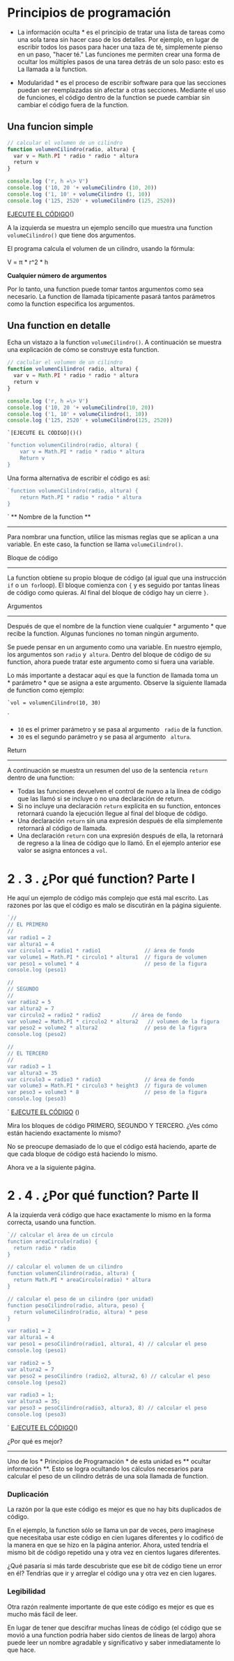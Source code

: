 # Principios de programación

* La información oculta * es el principio de tratar una lista de tareas como una sola tarea sin hacer caso de los detalles. Por ejemplo, en lugar de escribir todos los pasos para hacer una taza de té, simplemente pienso en un paso, "hacer té." Las funciones me permiten crear una forma de ocultar los múltiples pasos de una tarea detrás de un solo paso: esto es La llamada a la function.

* Modularidad * es el proceso de escribir software para que las secciones puedan ser reemplazadas sin afectar a otras secciones. Mediante el uso de funciones, el código dentro de la function se puede cambiar sin cambiar el código fuera de la function.

## Una funcion simple

```js
// calcular el volumen de un cilindro
function volumenCilindro(radio, altura) {
  var v = Math.PI * radio * radio * altura
  return v
}

console.log ('r, h =\> V')
console.log ('10, 20 '+ volumeCilindro (10, 20))
console.log ('1, 10' + volumeCilindro (1, 10))
console.log ('125, 2520' + volumeCilindro (125, 2520))
```

[EJECUTE EL CÓDIGO]()()

A la izquierda se muestra un ejemplo sencillo que muestra una function `volumeCilindro()` que tiene dos argumentos.

El programa calcula el volumen de un cilindro, usando la fórmula:

V = π * r^2 * h

**Cualquier número de argumentos**

Por lo tanto, una function puede tomar tantos argumentos como sea necesario. La function de llamada típicamente pasará tantos parámetros como la function especifica los argumentos.

## Una function en detalle

Echa un vistazo a la function `volumeCilindro()`. A continuación se muestra una explicación de cómo se construye esta function.

```js
// caclular el volumen de un cilindro
function volumenCilindro( radio, altura) {
  var v = Math.PI * radio * radio * altura
  return v
}

console.log ('r, h =\> V')
console.log ('10, 20 '+ volumeCilindro(10, 20))
console.log ('1, 10' + volumeCilindro(1, 10))
console.log ('125, 2520' + volumeCilindro(125, 2520))
```

```
`[EJECUTE EL CÓDIGO]()()
```

```js
`function volumenCilindro(radio, altura) {
    var v = Math.PI * radio * radio * altura
    Return v
}
```

Una forma alternativa de escribir el código es así:

```js
`function volumenCilindro(radio, altura) {
    return Math.PI * radio * radio * altura
}
```
`
** Nombre de la function
** 
****

Para nombrar una function, utilice las mismas reglas que se aplican a una variable. En este caso, la function se llama `volumeCilindro()`.

Bloque de código
---- ------------

La function obtiene su propio bloque de código (al igual que una instrucción `if` o un` for`loop). El bloque comienza con `{` y es seguido por tantas líneas de código como quieras. Al final del bloque de código hay un cierre `}`.

Argumentos
---- -----

Después de que el nombre de la function viene cualquier * argumento * que recibe la function. Algunas funciones no toman ningún argumento.

Se puede pensar en un argumento como una variable. En nuestro ejemplo, los argumentos son `radio` y` altura`. Dentro del bloque de código de su function, ahora puede tratar este argumento como si fuera una variable.

Lo más importante a destacar aquí es que la function de llamada toma un * parámetro * que se asigna a este argumento. Observe la siguiente llamada de function como ejemplo:

```
`vol = volumenCilindro(10, 30)
```
`
* `10` es el primer parámetro y se pasa al argumento ` radio` de la function.
* `30` es el segundo parámetro y se pasa al argumento ` altura`.

Return
---- --

A continuación se muestra un resumen del uso de la sentencia `return` dentro de una function:

* Todas las funciones devuelven el control de nuevo a la línea de código que las llamó si se incluye o no una declaración de return.
* Si no incluye una declaración `return` explícita en su function, entonces retornará cuando la ejecución llegue al final del bloque de código.
* Una declaración `return` sin una expresión después de ella simplemente retornará al código de llamada.
* Una declaración `return` con una expresión después de ella, la retornará de regreso a la línea de código que lo llamó. En el ejemplo anterior ese valor se asigna entonces a `vol`.

2 \. 3 \. ¿Por qué function? Parte I
====================================

He aquí un ejemplo de código más complejo que está mal escrito. Las razones por las que el código es malo se discutirán en la página siguiente.

```js
`//
// EL PRIMERO
//
var radio1 = 2
var altura1 = 4
var circulo1 = radio1 * radio1 				// área de fondo
var volume1 = Math.PI * circulo1 * altura1  // figura de volumen
var peso1 = volume1 * 4 					// peso de la figura
console.log (peso1)

//
// SEGUNDO
//
var radio2 = 5
var altura2 = 7
var circulo2 = radio2 * radio2 			// área de fondo
var volume2 = Math.PI * circulo2 * altura2   // volumen de la figura
var peso2 = volume2 * altura2 				// peso de la figura
console.log (peso2)

//
// EL TERCERO
//
var radio3 = 1
var altura3 = 35
var circulo3 = radio3 * radio3 				// área de fondo
var volume3 = Math.PI * circulo3 * height3  // figura de volumen
var peso3 = volume3 * 8 				    // peso de la figura
console.log (peso3)


```
`
[EJECUTE EL CÓDIGO]() ()

Mira los bloques de código PRIMERO, SEGUNDO Y TERCERO. ¿Ves cómo están haciendo exactamente lo mismo?

No se preocupe demasiado de lo que el código está haciendo, aparte de que cada bloque de código está haciendo lo mismo.

Ahora ve a la siguiente página.

2 \. 4 \. ¿Por qué function? Parte II
=====================================

A la izquierda verá código que hace exactamente lo mismo en la forma correcta, usando una function.

```js
`// calcular el área de un círculo
function areaCirculo(radio) {
  return radio * radio
}

// calcular el volumen de un cilindro
function volumenCilindro(radio, altura) {
  return Math.PI * areaCirculo(radio) * altura
}

// calcular el peso de un cilindro (por unidad)
function pesoCilindro(radio, altura, peso) {
  return volumeCilindro(radio, altura) * peso
}

var radio1 = 2
var altura1 = 4
var peso1 = pesoCilindro(radio1, altura1, 4) // calcular el peso
console.log (peso1)

var radio2 = 5
var altura2 = 7
var peso2 = pesoCilindro (radio2, altura2, 6) // calcular el peso
console.log (peso2)

var radio3 = 1;
var altura3 = 35;
var peso3 = pesoCilindro(radio3, altura3, 8) // calcular el peso
console.log (peso3)
```
`
[EJECUTE EL CÓDIGO]()()

¿Por qué es mejor?
---- -------------

Uno de los * Principios de Programación * de esta unidad es ** ocultar información **. Esto se logra ocultando los cálculos necesarios para calcular el peso de un cilindro detrás de una sola llamada de function.

### Duplicación

La razón por la que este código es mejor es que no hay bits duplicados de código.

En el ejemplo, la function sólo se llama un par de veces, pero imagínese que necesitaba usar este código en cien lugares diferentes y lo codificó de la manera en que se hizo en la página anterior. Ahora, usted tendría el mismo bit de código repetido una y otra vez en cientos lugares diferentes.

¿Qué pasaría si más tarde descubriste que ese bit de código tiene un error en él? Tendrías que ir y arreglar el código una y otra vez en cien lugares.

### Legibilidad

Otra razón realmente importante de que este código es mejor es que es mucho más fácil de leer.

En lugar de tener que descifrar muchas líneas de código (el código que se movió a una function podría haber sido cientos de líneas de largo) ahora puede leer un nombre agradable y significativo y saber inmediatamente lo que hace.


